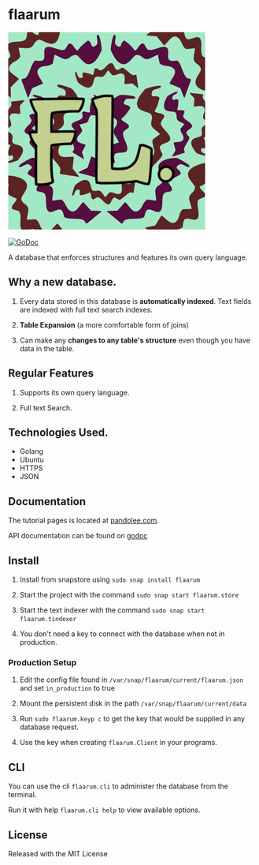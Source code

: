# flaarum

![Flaarum Logo](https://github.com/bankole7782/flaarum/raw/master/flaarum-logo.png "Flaarum logo")

[![GoDoc](https://godoc.org/github.com/bankole7782/flaarum?status.svg)](https://godoc.org/github.com/bankole7782/flaarum)

A database that enforces structures and features its own query language.


## Why a new database.

1.	Every data stored in this database is **automatically indexed**. Text fields are indexed with full text search indexes.

2.	**Table Expansion** (a more comfortable form of joins)

3.	Can make any **changes to any table's structure** even though you have data in the table.


## Regular Features

1.  Supports its own query language.

2.	Full text Search.


## Technologies Used.

* Golang
* Ubuntu
* HTTPS
* JSON


## Documentation

The tutorial pages is located at [pandolee.com](https://pandolee.com/flaarumtuts/intro).

API documentation can be found on [godoc](https://godoc.org/github.com/bankole7782/flaarum)


## Install

1.	Install from snapstore using `sudo snap install flaarum`

2.	Start the project with the command `sudo snap start flaarum.store`

3.	Start the text indexer with the command `sudo snap start flaarum.tindexer`

4.	You don't need a key to connect with the database when not in production.


### Production Setup

1.	Edit the config file found in `/var/snap/flaarum/current/flaarum.json` and set `in_production` to true

2.	Mount the persistent disk in the path `/var/snap/flaarum/current/data`

3.	Run `sudo flaarum.keyp c` to get the key that would be supplied in any database request.

4.	Use the key when creating `flaarum.Client` in your programs.


## CLI

You can use the cli `flaarum.cli` to administer the database from the terminal. 

Run it with help `flaarum.cli help` to view available options.


## License

Released with the MIT License